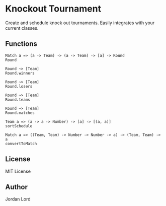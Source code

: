 # Knockout Tournament

Create and schedule knock out tournaments. Easily integrates with your current
classes.

## Functions

```
Match a => (a -> Team) -> (a -> Team) -> [a] -> Round
Round

Round ~> [Team]
Round.winners

Round ~> [Team]
Round.losers

Round ~> [Team]
Round.teams

Round ~> [Team]
Round.matches

Team a => (a -> a -> Number) -> [a] -> [(a, a)]
sortSchedule

Match a => ((Team, Team) -> Number -> Number -> a) -> (Team, Team) -> a
convertToMatch
```

## License

MIT License

## Author

Jordan Lord

